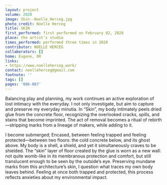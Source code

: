 ```yaml
---
layout: project
volume: 2020
image: Skin--Noelle_Herceg.jpg
photo_credit: Noelle Herceg
title: SKIN
first_performed: first performed on February 02, 2020
place: the artist's studio
times_performed: performed three times in 2020
contributor: NOELLE HERCEG
collaborators: []
home: Eugene, OR
links:
- https://www.noelleherceg.work/
contact: noelleherceg@gmail.com
footnote: ''
tags: []
pages: '086-087'
---
```





Balancing play and planning, my work continues an active exploration of lost intimacy with the everyday. I not only investigate, but aim to capture and preserve my everyday minutia. In “Skin”, my body intimately peels dried glue from the concrete floor, recognizing the overlooked cracks, spills, and stains that become imprinted. The act of removal becomes a ritual of rebirth—stripping marks from a lineage of makers, while adding to it.

I become submerged; Encased, between feeling trapped and feeling protected—between two floors: the cold concrete below, and its ghost above. My body is a shell, a shield, and yet it simultaneously craves to be shielded. The “skin” layer of floor created by the glue is worn as a new wall: not quite womb-like in its membranous protection and comfort, but still translucent enough to be seen by the outside’s eye. Preserving mundane marks from this architecture’s skin, I question what traces my own body leaves behind. Feeling at once both trapped and protected, this process reflects anxieties about my environmental impact.

